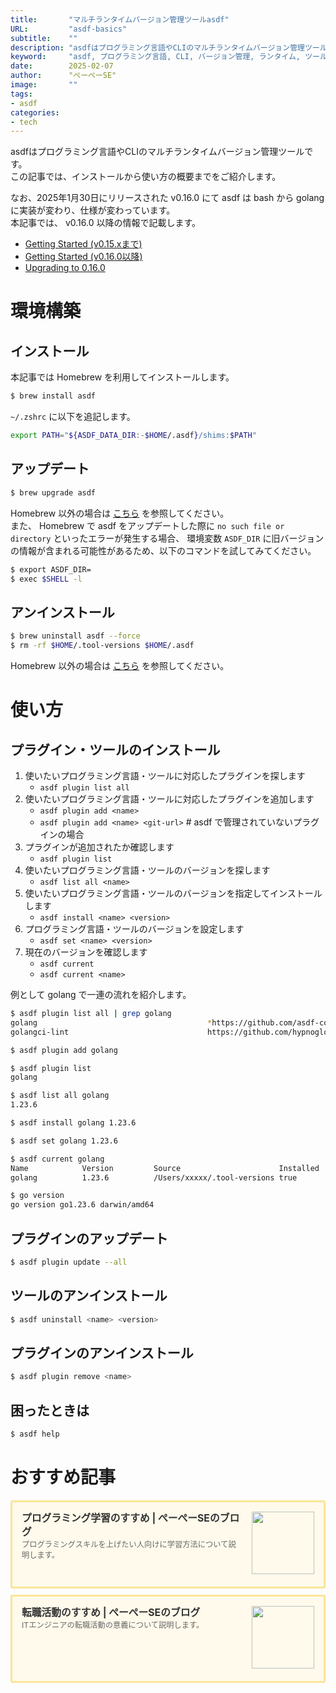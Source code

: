 ```yaml
---
title:       "マルチランタイムバージョン管理ツールasdf"
URL:         "asdf-basics"
subtitle:    ""
description: "asdfはプログラミング言語やCLIのマルチランタイムバージョン管理ツールです。この記事では、インストールから使い方の概要までをご紹介します。"
keyword:     "asdf, プログラミング言語, CLI, バージョン管理, ランタイム, ツール"
date:        2025-02-07
author:      "ぺーぺーSE"
image:       ""
tags:
- asdf
categories:
- tech
---
```


asdfはプログラミング言語やCLIのマルチランタイムバージョン管理ツールです。  
この記事では、インストールから使い方の概要までをご紹介します。

なお、2025年1月30日にリリースされた v0.16.0 にて asdf は bash から golang に実装が変わり、仕様が変わっています。  
本記事では、 v0.16.0 以降の情報で記載します。

- [Getting Started (v0.15.xまで)](https://asdf-vm.com/guide/upgrading-to-v0-16.html)
- [Getting Started (v0.16.0以降)](https://asdf-vm.com/guide/getting-started.html)
- [Upgrading to 0.16.0](https://asdf-vm.com/guide/upgrading-to-v0-16.html)

<!--more-->

# 環境構築

## インストール

本記事では Homebrew を利用してインストールします。

```bash
$ brew install asdf
```

`~/.zshrc` に以下を追記します。

```bash
export PATH="${ASDF_DATA_DIR:-$HOME/.asdf}/shims:$PATH"
```

## アップデート

```bash
$ brew upgrade asdf
```

Homebrew 以外の場合は [こちら](https://asdf-vm.com/manage/core.html#update) を参照してください。  
また、 Homebrew で asdf をアップデートした際に `no such file or directory` といったエラーが発生する場合、 環境変数 `ASDF_DIR` に旧バージョンの情報が含まれる可能性があるため、以下のコマンドを試してみてください。

```bash
$ export ASDF_DIR=
$ exec $SHELL -l
```

## アンインストール

```bash
$ brew uninstall asdf --force
$ rm -rf $HOME/.tool-versions $HOME/.asdf
```

Homebrew 以外の場合は [こちら](https://asdf-vm.com/manage/core.html#uninstall) を参照してください。

# 使い方

## プラグイン・ツールのインストール

1. 使いたいプログラミング言語・ツールに対応したプラグインを探します
    - `asdf plugin list all`
2. 使いたいプログラミング言語・ツールに対応したプラグインを追加します
    - `asdf plugin add <name>`
    - `asdf plugin add <name> <git-url>` # asdf で管理されていないプラグインの場合
3. プラグインが追加されたか確認します
    - `asdf plugin list`
4. 使いたいプログラミング言語・ツールのバージョンを探します
    - `asdf list all <name>`
5. 使いたいプログラミング言語・ツールのバージョンを指定してインストールします
    - `asdf install <name> <version>`
6. プログラミング言語・ツールのバージョンを設定します
    - `asdf set <name> <version>`
7. 現在のバージョンを確認します
    - `asdf current`
    - `asdf current <name>`

例として golang で一連の流れを紹介します。

```bash
$ asdf plugin list all | grep golang
golang                                      *https://github.com/asdf-community/asdf-golang.git
golangci-lint                               https://github.com/hypnoglow/asdf-golangci-lint.git

$ asdf plugin add golang

$ asdf plugin list
golang

$ asdf list all golang
1.23.6

$ asdf install golang 1.23.6

$ asdf set golang 1.23.6

$ asdf current golang
Name            Version         Source                      Installed
golang          1.23.6          /Users/xxxxx/.tool-versions true

$ go version
go version go1.23.6 darwin/amd64
```

## プラグインのアップデート

```bash
$ asdf plugin update --all
```

## ツールのアンインストール

```bash
$ asdf uninstall <name> <version>
```

## プラグインのアンインストール

```bash
$ asdf plugin remove <name>
```

## 困ったときは

```bash
$ asdf help
```

# おすすめ記事

<!-- プログラミング学習のすすめ -->
<div class="blogcardfu" style="width:auto;max-width:9999px;border:3px solid #FBE599;border-radius:3px;margin:10px 0;padding:15px;line-height:1.4;text-align:left;background:#FFFAEB;"><a href="https://blog.pepese.com/article-programing-learning" target="_blank" style="display:block;text-decoration:none;"><span class="blogcardfu-image" style="float:right;width:100px;padding:0 0 0 10px;margin:0 0 5px 5px;"><img src="https://images.weserv.nl/?w=100&url=ssl:blog.pepese.com/img/yaruwo.gif" width="100" style="width:100%;height:auto;max-height:100px;min-width:0;border:0 none;margin:0;"></span><br style="display:none"><span class="blogcardfu-title" style="font-size:112.5%;font-weight:700;color:#333333;margin:0 0 5px 0;">プログラミング学習のすすめ | ぺーぺーSEのブログ</span><br><span class="blogcardfu-content" style="font-size:87.5%;font-weight:400;color:#666666;">プログラミングスキルを上げたい人向けに学習方法について説明します。</span><br><span style="clear:both;display:block;overflow:hidden;height:0;">&nbsp;</span></a></div>

<!-- 転職活動のすすめ -->
<div class="blogcardfu" style="width:auto;max-width:9999px;border:3px solid #FBE599;border-radius:3px;margin:10px 0;padding:15px;line-height:1.4;text-align:left;background:#FFFAEB;"><a href="https://blog.pepese.com/article-job-changing" target="_blank" style="display:block;text-decoration:none;"><span class="blogcardfu-image" style="float:right;width:100px;padding:0 0 0 10px;margin:0 0 5px 5px;"><img src="https://images.weserv.nl/?w=100&url=ssl:blog.pepese.com/img/yaruwo.gif" width="100" style="width:100%;height:auto;max-height:100px;min-width:0;border:0 none;margin:0;"></span><br style="display:none"><span class="blogcardfu-title" style="font-size:112.5%;font-weight:700;color:#333333;margin:0 0 5px 0;">転職活動のすすめ | ぺーぺーSEのブログ</span><br><span class="blogcardfu-content" style="font-size:87.5%;font-weight:400;color:#666666;">ITエンジニアの転職活動の意義について説明します。</span><br><span style="clear:both;display:block;overflow:hidden;height:0;">&nbsp;</span></a></div>